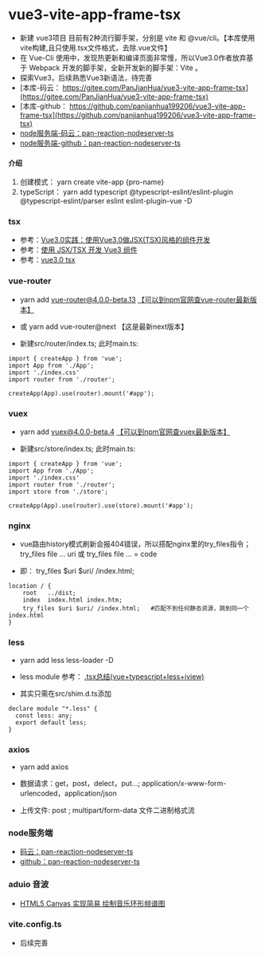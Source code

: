 # vue3-vite-app-frame-tsx
* 新建 vue3项目 目前有2种流行脚手架，分别是 vite 和 @vue/cli。【本库使用vite构建,且只使用.tsx文件格式，去除.vue文件】   
* 在 Vue-Cli 使用中，发现热更新和编译页面非常慢，所以Vue3.0作者放弃基于 Webpack 开发的脚手架，全新开发新的脚手架：Vite 。
* 探索Vue3，后续熟悉Vue3新语法，待完善  
* [本库-码云： https://gitee.com/PanJianHua/vue3-vite-app-frame-tsx](https://gitee.com/PanJianHua/vue3-vite-app-frame-tsx)  
* [本库-github： https://github.com/panjianhua199206/vue3-vite-app-frame-tsx](https://github.com/panjianhua199206/vue3-vite-app-frame-tsx)
* [node服务端-码云：pan-reaction-nodeserver-ts](https://gitee.com/PanJianHua/pan-reaction-nodeserver-ts)   
* [node服务端-github：pan-reaction-nodeserver-ts](https://github.com/panjianhua199206/pan-reaction-nodeserver-ts)  

#### 介绍
1. 创建模式： yarn create vite-app {pro-name}   
2. typeScript：   yarn add typescript @typescript-eslint/eslint-plugin @typescript-eslint/parser eslint eslint-plugin-vue -D

### tsx
* 参考：[Vue3.0实践：使用Vue3.0做JSX(TSX)风格的组件开发](https://blog.csdn.net/learn8more/article/details/107970726)  
* 参考：[使用 JSX/TSX 开发 Vue3 组件](https://zhuanlan.zhihu.com/p/153387704)  
* 参考：[vue3.0 tsx](https://iiong.com/vue3-use-notes/)  

### vue-router  
* yarn add vue-router@4.0.0-beta.13 [【可以到npm官网查vue-router最新版本】](https://www.npmjs.com/package/vue-router)   
* 或 yarn add vue-router@next 【这是最新next版本】

* 新建src/router/index.ts; 此时main.ts:   
```
import { createApp } from 'vue'; 
import App from './App';
import './index.css'
import router from './router';

createApp(App).use(router).mount('#app');
```

### vuex
* yarn add vuex@4.0.0-beta.4 [【可以到npm官网查vuex最新版本】](https://www.npmjs.com/package/vuex)    

* 新建src/store/index.ts; 此时main.ts:   
```
import { createApp } from 'vue'; 
import App from './App';
import './index.css'
import router from './router';
import store from './store';

createApp(App).use(router).use(store).mount('#app');
```

### nginx 
* vue路由history模式刷新会报404错误，所以搭配nginx里的try_files指令；   
try_files file ... uri 或 try_files file ... = code   

* 即： try_files $uri $uri/ /index.html;   
```
location / {
    root   ../dist;
    index  index.html index.htm;
    try_files $uri $uri/ /index.html;   #匹配不到任何静态资源，跳到同一个index.html
}
```

### less 
* yarn add less less-loader -D

* less module 参考： [.tsx总结(vue+typescript+less+iview)](https://www.jianshu.com/p/8a8478ac3641)  
* 其实只需在src/shim.d.ts添加   
```
declare module "*.less" {
  const less: any;
  export default less;
}
```

### axios
* yarn add axios  

* 数据请求：get，post，delect，put...; application/x-www-form-urlencoded，application/json   
* 上传文件: post ; multipart/form-data 文件二进制格式流

### node服务端
* [码云：pan-reaction-nodeserver-ts](https://gitee.com/PanJianHua/pan-reaction-nodeserver-ts)   
* [github：pan-reaction-nodeserver-ts](https://github.com/panjianhua199206/pan-reaction-nodeserver-ts)  

### aduio 音波
* [HTML5 Canvas 实现简易 绘制音乐环形频谱图](https://www.jianshu.com/p/14f1a5af6dd6)

### vite.config.ts
* 后续完善